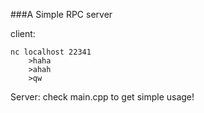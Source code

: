 ###A Simple RPC server

client:
```
nc localhost 22341
    >haha
    >ahah
    >qw
```
Server:
check main.cpp to get simple usage!
